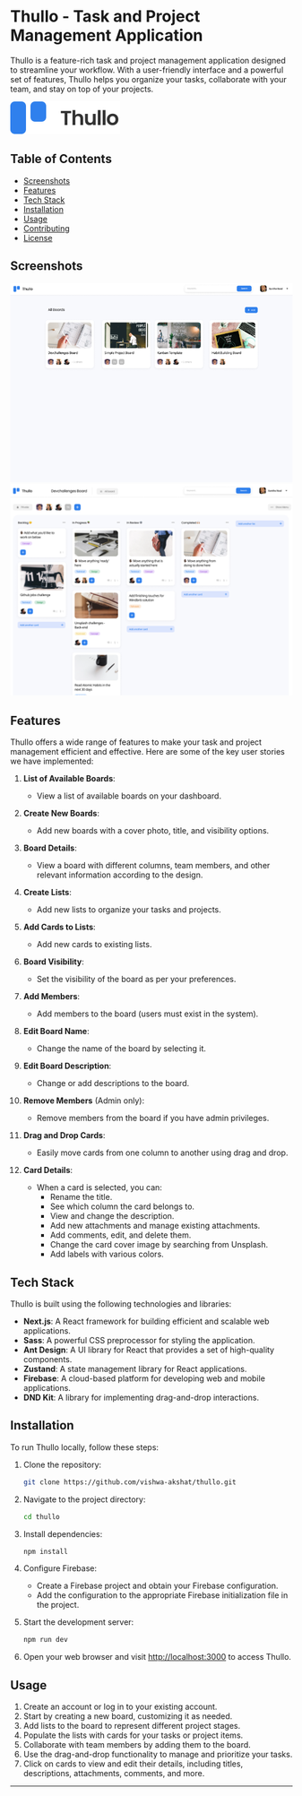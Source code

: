 # Thullo - Task and Project Management Application

Thullo is a feature-rich task and project management application designed to streamline your workflow. With a user-friendly interface and a powerful set of features, Thullo helps you organize your tasks, collaborate with your team, and stay on top of your projects.

![Thullo Logo](./src/assets/Logo.svg)

## Table of Contents

-   [Screenshots](#screenshots)
-   [Features](#features)
-   [Tech Stack](#tech-stack)
-   [Installation](#installation)
-   [Usage](#usage)
-   [Contributing](#contributing)
-   [License](#license)

## Screenshots

![Website](./public/Thullo-board.png)
![Website](./public/Thullo.png)

## Features

Thullo offers a wide range of features to make your task and project management efficient and effective. Here are some of the key user stories we have implemented:

1. **List of Available Boards**:

    - View a list of available boards on your dashboard.

2. **Create New Boards**:

    - Add new boards with a cover photo, title, and visibility options.

3. **Board Details**:

    - View a board with different columns, team members, and other relevant information according to the design.

4. **Create Lists**:

    - Add new lists to organize your tasks and projects.

5. **Add Cards to Lists**:

    - Add new cards to existing lists.

6. **Board Visibility**:

    - Set the visibility of the board as per your preferences.

7. **Add Members**:

    - Add members to the board (users must exist in the system).

8. **Edit Board Name**:

    - Change the name of the board by selecting it.

9. **Edit Board Description**:

    - Change or add descriptions to the board.

10. **Remove Members** (Admin only):

    - Remove members from the board if you have admin privileges.

11. **Drag and Drop Cards**:

    - Easily move cards from one column to another using drag and drop.

12. **Card Details**:
    - When a card is selected, you can:
        - Rename the title.
        - See which column the card belongs to.
        - View and change the description.
        - Add new attachments and manage existing attachments.
        - Add comments, edit, and delete them.
        - Change the card cover image by searching from Unsplash.
        - Add labels with various colors.

## Tech Stack

Thullo is built using the following technologies and libraries:

-   **Next.js**: A React framework for building efficient and scalable web applications.
-   **Sass**: A powerful CSS preprocessor for styling the application.
-   **Ant Design**: A UI library for React that provides a set of high-quality components.
-   **Zustand**: A state management library for React applications.
-   **Firebase**: A cloud-based platform for developing web and mobile applications.
-   **DND Kit**: A library for implementing drag-and-drop interactions.

## Installation

To run Thullo locally, follow these steps:

1. Clone the repository:

    ```bash
    git clone https://github.com/vishwa-akshat/thullo.git
    ```

2. Navigate to the project directory:

    ```bash
    cd thullo
    ```

3. Install dependencies:

    ```bash
    npm install
    ```

4. Configure Firebase:

    - Create a Firebase project and obtain your Firebase configuration.
    - Add the configuration to the appropriate Firebase initialization file in the project.

5. Start the development server:

    ```bash
    npm run dev
    ```

6. Open your web browser and visit [http://localhost:3000](http://localhost:3000) to access Thullo.

## Usage

1. Create an account or log in to your existing account.
2. Start by creating a new board, customizing it as needed.
3. Add lists to the board to represent different project stages.
4. Populate the lists with cards for your tasks or project items.
5. Collaborate with team members by adding them to the board.
6. Use the drag-and-drop functionality to manage and prioritize your tasks.
7. Click on cards to view and edit their details, including titles, descriptions, attachments, comments, and more.

---
